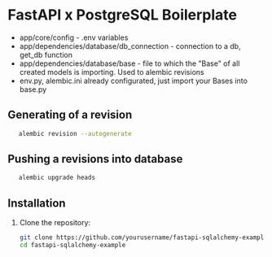 # FastAPI x PostgreSQL Boilerplate

- app/core/config - .env variables
- app/dependencies/database/db_connection - connection to a db, get_db function
- app/dependencies/database/base - file to which the "Base" of all created models is importing. Used to alembic revisions
- env.py, alembic.ini already configurated, just import your Bases into base.py

## Generating of a revision
   ```bash
      alembic revision --autogenerate
   ```

## Pushing a revisions into database
   ```bash
      alembic upgrade heads
   ```

## Installation

1. Clone the repository:
   ```bash
   git clone https://github.com/yourusername/fastapi-sqlalchemy-example.git
   cd fastapi-sqlalchemy-example
